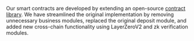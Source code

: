 Our smart contracts are developed by extending an open-source [contract library](https://github.com/eth-infinitism/account-abstraction). We have streamlined the original implementation by removing unnecessary business modules, replaced the original deposit module, and added new cross-chain functionality using LayerZeroV2 and zk verification modules.